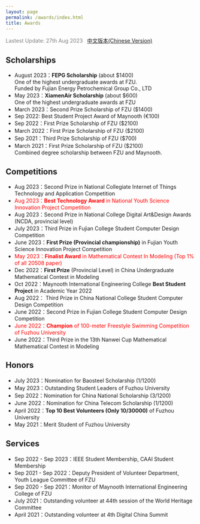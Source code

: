 ```yaml
---
layout: page
permalink: /awards/index.html
title: Awards
---
```


<font color='grey'>Lastest Update: 27th Aug 2023 &nbsp; [中文版本(Chinese Version)](https://caihanlin.com/file/awards-zh/)</font>

## Scholarships

- August 2023：**FEPG Scholarship** (about $1400)<br>One of the highest undergraduate awards at FZU.<br>Funded by Fujian Energy Petrochemical Group Co., LTD
- May 2023：**XiamenAir Scholarship** (about $600)<br>One of the highest undergraduate awards at FZU
- March 2023：Second Prize Scholarship of FZU ($1400)
- Sep 2022: Best Student Project Award of Maynooth (€100)
- Sep 2022：First Prize Scholarship of FZU ($2100)
- March 2022：First Prize Scholarship of FZU ($2100)
- Sep 2021：Third Prize Scholarship of FZU ($700)
- March 2021：First Prize Scholarship of FZU ($2100)<br>Combined degree scholarship between FZU and Maynooth.

## Competitions

- Aug 2023：Second Prize in National Collegiate Internet of Things Technology and Application Competition
- <font color='red'>Aug 2023：**Best Technology Award** in National Youth Science Innovation Project Competition</font>
- Aug 2023：Second Prize in National College Digital Art&Design Awards (NCDA, provincial level)
- July 2023：Third Prize in Fujian College Student Computer Design Competition
- June 2023：**First Prize (Provincial championship)** in Fujian Youth Science Innovation Project Competition
- <font color='red'>May 2023：**Finalist Award** in Mathematical Contest In Modeling (Top 1% of all 20508 paper)</font>
- Dec 2022：**First Prize** (Provincial Level) in China Undergraduate Mathematical Contest in Modeling
- Oct 2022：Maynooth International Engineering College **Best Student Project** in Academic Year 2022
- Aug 2022： Third Prize in China National College Student Computer Design Competition
- June 2022：Second Prize in Fujian College Student Computer Design Competition
- <font color='red'>June 2022：**Champion** of 100-meter Freestyle Swimming Competition of Fuzhou University</font>
- June 2022：Third Prize in the 13th Nanwei Cup Mathematical Mathematical Contest in Modeling

## Honors

- July 2023：Nomination for Baosteel Scholarship (1/1200)
- May 2023：Outstanding Student Leaders of Fuzhou University
- Sep 2022：Nomination for China National Scholarship (3/1200)
- June 2022：Nomination for China Telecom Scholarship (1/1200)
- April 2022：**Top 10 Best Volunteers (Only 10/30000)** of Fuzhou University
- May 2021：Merit Student of Fuzhou University

## Services

- Sep 2022 - Sep 2023：IEEE Student Membership, CAAI Student Membership
- Sep 2021 - Sep 2022：Deputy President of Volunteer Department, Youth League Committee of FZU
- Sep 2020 - Sep 2021：Monitor of Maynooth International Engineering College of FZU
- July 2021：Outstanding volunteer at 44th session of the World Heritage Committee
- April 2021：Outstanding volunteer at 4th Digital China Summit
